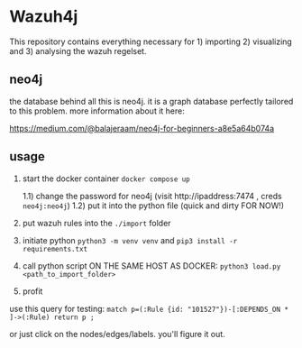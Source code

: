 # Wazuh4j
This repository contains everything necessary for 1) importing 2) visualizing and 3) analysing the wazuh regelset.  

## neo4j
the database behind all this is neo4j. it is a graph database perfectly tailored to this problem. more information about it here: 

https://medium.com/@balajeraam/neo4j-for-beginners-a8e5a64b074a


## usage
1) start the docker container `docker compose up`

    1.1) change the password for neo4j (visit http://ipaddress:7474 , creds `neo4j:neo4j`) 
    1.2) put it into the python file (quick and dirty FOR NOW!)
    
2) put wazuh rules into the `./import` folder 
3) initiate python `python3 -m venv venv` and `pip3 install -r requirements.txt` 
4) call python script ON THE SAME HOST AS DOCKER: `python3 load.py <path_to_import_folder>` 
5) profit 


use this query for testing: ` match p=(:Rule {id: "101527"})-[:DEPENDS_ON * ]->(:Rule) return p ; `

or just click on the nodes/edges/labels. you'll figure it out. 